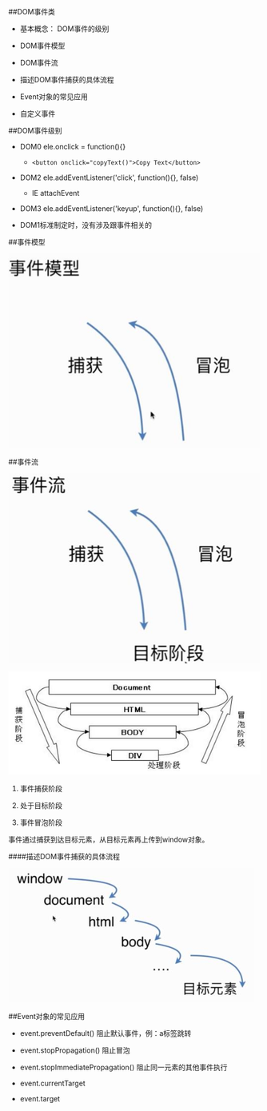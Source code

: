 ##DOM事件类

- 基本概念： DOM事件的级别

- DOM事件模型

- DOM事件流

- 描述DOM事件捕获的具体流程

- Event对象的常见应用

- 自定义事件



##DOM事件级别

- DOM0    ele.onclick = function(){}

    - `<button onclick="copyText()">Copy Text</button>`

- DOM2    ele.addEventListener('click', function(){}, false)

    - IE    attachEvent

- DOM3    ele.addEventListener('keyup', function(){}, false)

- DOM1标准制定时，没有涉及跟事件相关的




##事件模型

![](/assets/360截图20171213150539302.jpg)


##事件流

![](/assets/360截图20171213150933985.jpg)

![](/assets/360截图20171213151535824.jpg)

1. 事件捕获阶段

2. 处于目标阶段

3. 事件冒泡阶段

事件通过捕获到达目标元素，从目标元素再上传到window对象。


####描述DOM事件捕获的具体流程

![](/assets/360截图20171213152228749.jpg)



##Event对象的常见应用

- event.preventDefault()    阻止默认事件，例：a标签跳转

- event.stopPropagation()    阻止冒泡

- event.stopImmediatePropagation()    阻止同一元素的其他事件执行

- event.currentTarget

- event.target







